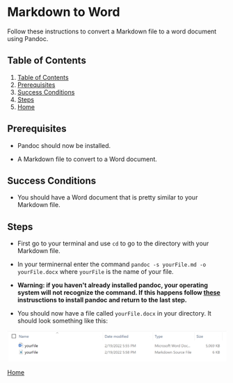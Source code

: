 # Markdown to Word

Follow these instructions to convert a Markdown file to a word document using Pandoc.

## Table of Contents

1. [Table of Contents](#toc)
2. [Prerequisites](#prerequisites)
3. [Success Conditions](#success-conditions)
4. [Steps](#steps)
5. [Home](WordToMarkdownGuide.md)

## Prerequisites

- Pandoc should now be installed.

- A Markdown file to convert to a Word document.

## Success Conditions

- You should have a Word document that is pretty similar to your Markdown file.

## Steps

- First go to your terminal and use `cd` to go to the directory with your Markdown file.

- In your terminernal enter the command `pandoc -s yourFile.md -o yourFile.docx` where `yourFile` is the name of your file.

- **Warning: if you haven't already installed pandoc, your operating system will not recognize the command. If this happens follow [these](Download-and-Instillation.md) instrusctions to install pandoc and return to the last step.**

- You should now have a file called `yourFile.docx` in your directory. It should look something like this:

![Directory Image](/docs/yourFile.PNG)

[Home](WordToMarkdownGuide.md)
